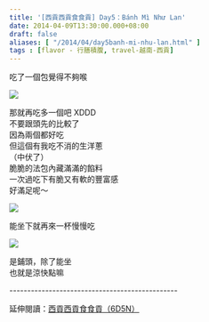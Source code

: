 ```yaml
---
title: '[西貢西貢食食貢] Day5：Bánh Mì Như Lan'
date: 2014-04-09T13:30:00.000+08:00
draft: false
aliases: [ "/2014/04/day5banh-mi-nhu-lan.html" ]
tags : [flavor - 行膳積腹, travel-越南-西貢]
---
```


吃了一個包覺得不夠喉  

![](/images/saigon5b.jpg)

那就再吃多一個吧 XDDD  
不要跟頭先的比較了  
因為兩個都好吃  
但這個有我吃不消的生洋蔥  
（中伏了）  
脆脆的法包內藏滿滿的餡料  
一次過吃下有脆又有軟的豐富感  
好滿足呢～  

![](/images/saigon5b1.jpg)

能坐下就再來一杯慢慢吃  

![](/images/saigon5b2.jpg)

是鋪頭，除了能坐  
也就是涼快點嘛  
  
\-----------------------------------------------  
  
延伸閱讀：[西貢西貢食食貢（6D5N）](https://hidie.net/saigon6d5n/)
